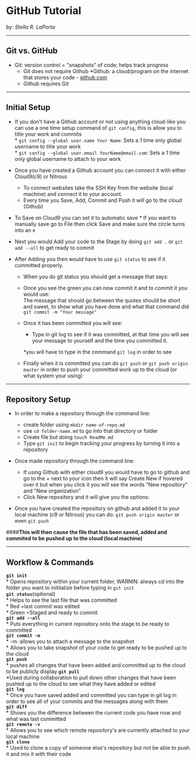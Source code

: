 # GitHub Tutorial

_by: Stella R. LaPorta_

---
## Git vs. GitHub
* Git: version control = "snapshots" of code; helps track progress
    * Git does not require Github
*Github: a cloud/program on the internet that stores your code - [github.com](https://github.com/)
    * Github requires Git

---
## Initial Setup
* If you don't have a Github account or not using anything cloud-like you can use a one time setup command of `git config`, this is allow you to title your work and commits   
        * `git config --global user.name Your Name`: Sets a 1 time only global username to title your work  
        * `git config --global user.email YourName@email.com`: Sets a 1 time only global username to attach to your work  
* Once you have created a Github account you can connect it with either Cloud9(c9) or Nitrous  
    * To connect websites take the SSH Key from the website (local machine) and connect it to your account.  
    * Every time you Save, Add, Commit and Push it will go to the cloud (Github)  

* To Save on Cloud9 you can set it to automatic save 
        * If you want to manually save go to File then click Save and make sure the circle turns into an x  
* Next you would Add your code to the Stage by doing `git add .` or `git add --all` to get ready to commit  
* After Adding you then would have to use `git status` to see if it committed properly.  
    
    * When you do git status you should get a message that says:
    
    
    * Once you see the green you can now commit it and to commit it you would use:  
    The message that should go between the quotes should be short and sweet, to show what you have done and what that command did `git commit -m "Your message"`  
    * Once it has been committed you will see:  
    
        * Type in git log to see if it was committed, at that time you will see your message to yourself and the time you committed it.  
        
        *you will have to type in the command `git log` in order to see  
      
    * Finally when it is committed you can do `git push` or `git push origin master` in order to push your committed work up to the cloud (or what system your using)

---
## Repository Setup
* In order to make a repository through the command line:
    * create folder using `mkdir name-of-repo.md`
    * use `cd folder-name.md` to go into that directory or folder
    * Create file but doing `touch ReadMe.md`
    * Type `git init` to begin tracking your progress by turning it into a repository
* Once made repository through the command line:
    * If using Github with either cloud9 you would have to go to github and go to the + next to your icon then it will say Create New if hovered over it but when you click it you will see the words "New repository" and "New organization"
    * Click New repository and it will give you the options:
    
* Once you have created the repository on github and added it to your local machine (c9 or Nitrous) you can do:
            `git push origin master` or even `git push`  

####**This will then cause the file that has been saved, added and commited to be pushed up to the cloud (local machine)**

---
## Workflow & Commands

**`git init`**  
    * Opens repository within your current folder, WARNIN: always cd into the folder you want to initilatize before typing in `git init`  
**`git status`**(optional)  
    * Helps to see the last file that was committed  
        * Red =last commit was edited  
        * Green =Staged and ready to commit  
**`git add --all`**  
    * Puts everything in current repository onto the stage to be ready to committed  
**`git commit -m`**  
    * -m :allows you to attach a message to the snapshot  
    * Allows you to take snapshot of your code to get ready to be pushed up to the cloud  
**`git push`**  
    * pushes all changes that have been added and committed up to the cloud to be publicly display
**`git pull`**  
    *Used during collaboration to pull down other changes that have been pushed up to the cloud to see what they have added or edited  
**`git log`**  
    * Once you have saved added and committed you can type in git log in order to see all of your commits and the messages along with them  
**`git diff`**  
    * Shows you the difference between the current code you have now and what was last committed  
**`git remote -v`**  
    * Allows you to see which remote repository's are currently attached to your local machine  
**`git clone`**  
    * Used to clone a copy of someone else's repository but not be able to push it and mix it with their code  
    